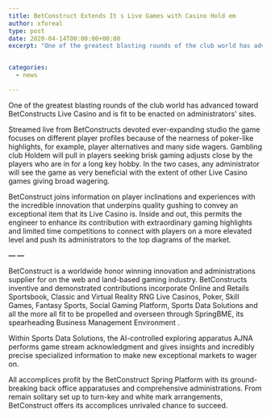 ```yaml
---
title: BetConstruct Extends It s Live Games with Casino Hold em
author: xforeal 
type: post
date: 2020-04-14T00:00:00+00:00
excerpt: "One of the greatest blasting rounds of the club world has advanced toward BetConstructs Live Casino and is fit to be enacted on administrators' websites "


categories:
  - news

---
```

One of the greatest blasting rounds of the club world has advanced toward BetConstructs Live Casino and is fit to be enacted on administrators&#8217; sites. 

Streamed live from BetConstructs devoted ever-expanding studio the game focuses on different player profiles because of the nearness of poker-like highlights, for example, player alternatives and many side wagers. Gambling club Holdem will pull in players seeking brisk gaming adjusts close by the players who are in for a long key hobby. In the two cases, any administrator will see the game as very beneficial with the extent of other Live Casino games giving broad wagering. 

BetConstruct joins information on player inclinations and experiences with the incredible innovation that underpins quality gushing to convey an exceptional item that its Live Casino is. Inside and out, this permits the engineer to enhance its contribution with extraordinary gaming highlights and limited time competitions to connect with players on a more elevated level and push its administrators to the top diagrams of the market. 

**&#8212; &#8212;** 

BetConstruct is a worldwide honor winning innovation and administrations supplier for on the web and land-based gaming industry. BetConstructs inventive and demonstrated contributions incorporate Online and Retails Sportsbook, Classic and Virtual Reality RNG Live Casinos, Poker, Skill Games, Fantasy Sports, Social Gaming Platform, Sports Data Solutions and all the more all fit to be propelled and overseen through SpringBME, its spearheading Business Management Environment . 

Within Sports Data Solutions, the AI-controlled exploring apparatus AJNA performs game stream acknowledgment and gives insights and incredibly precise specialized information to make new exceptional markets to wager on. 

All accomplices profit by the BetConstruct Spring Platform with its ground-breaking back office apparatuses and comprehensive administrations. From remain solitary set up to turn-key and white mark arrangements, BetConstruct offers its accomplices unrivaled chance to succeed.